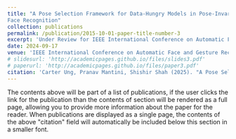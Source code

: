 ```yaml
---
title: "A Pose Selection Framework for Data-Hungry Models in Pose-Invariant
Face Recognition"
collection: publications
permalink: /publication/2015-10-01-paper-title-number-3
excerpt: 'Under Review for IEEE International Conference on Automatic Face and Gesture Recognition (FG 2025)'
date: 2024-09-17
venue: 'IEEE International Conference on Automatic Face and Gesture Recognition'
# slidesurl: 'http://academicpages.github.io/files/slides3.pdf'
# paperurl: 'http://academicpages.github.io/files/paper3.pdf'
citation: 'Carter Ung, Pranav Mantini, Shishir Shah (2025). "A Pose Selection Framework for Data-Hungry Models in Pose-Invariant Face Recognition," Under Review for 2025 IEEE 19th International Conference on Automatic Face and Gesture Recognition (FG), 2025'
---
```


The contents above will be part of a list of publications, if the user clicks the link for the publication than the contents of section will be rendered as a full page, allowing you to provide more information about the paper for the reader. When publications are displayed as a single page, the contents of the above "citation" field will automatically be included below this section in a smaller font.